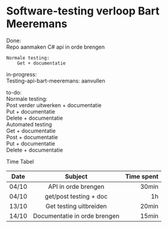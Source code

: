 # Software-testing verloop Bart Meeremans 


Done:  	
	Repo aanmaken 
	C# api  in orde brengen

	Normale testing: 
        Get + documentatie 

in-progress:  
	Testing-api-bart-meeremans: aanvullen

to-do:  
	Normale testing:   
        Post verder uitwerken + documentatie  
        Put + documentatie  
        Delete + documentatie  
    Automated testing  
        Get + documentatie  
        Post + documentatie  
        Put + documentatie  
        Delete + documentatie  
    


Time Tabel

| Date          | Subject       | Time spent  |
| ------------- |:-------------:| -----------:|
| 04/10         | API in orde brengen | 30min       |
| 04/10     | get/post testing + doc      |   1h       |
| 13/10 | Get testing uitbreiden      |    20min       |
| 14/10 | Documentatie in orde brengen      |    15min       |
